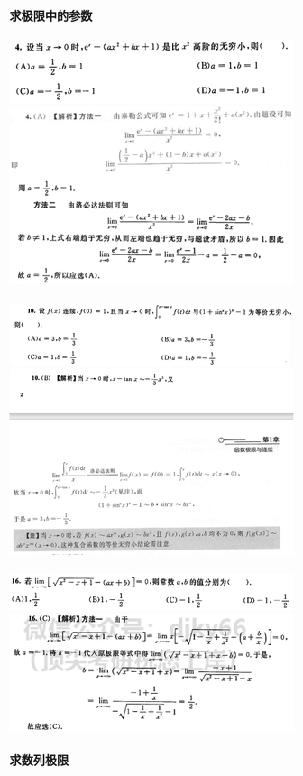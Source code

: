 

## 求极限中的参数  
![](./images/Snipaste_2022-04-21_15-06-25.png)  
![](./images/Snipaste_2022-04-21_16-32-47.png)    
---

![](./images/Snipaste_2022-04-21_15-20-53.png)  
![](./images/Snipaste_2022-04-21_15-21-52.png)  
---

![](./images/Snipaste_2022-04-21_15-30-58.png)  
![](./images/Snipaste_2022-04-21_15-31-33.png)  
---

## 求数列极限  
